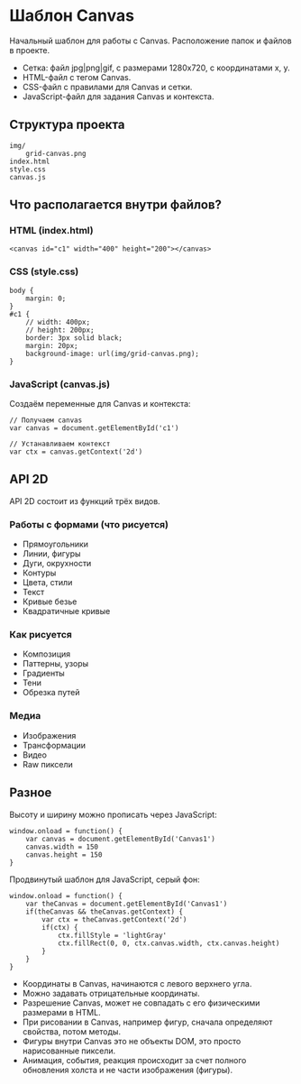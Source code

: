 # Шаблон Canvas
Начальный шаблон для работы с Canvas. Расположение папок и файлов в проекте.

* Сетка: файл jpg|png|gif, с размерами 1280x720, с координатами x, y.
* HTML-файл с тегом Canvas.
* CSS-файл с правилами для Canvas и сетки.
* JavaScript-файл для задания Canvas и контекста.

## Структура проекта

    img/
        grid-canvas.png
    index.html
    style.css
    canvas.js

## Что располагается внутри файлов?
### HTML (index.html)

    <canvas id="c1" width="400" height="200"></canvas>

### CSS (style.css)

    body {
	    margin: 0;
    }
    #c1 {
        // width: 400px;
        // height: 200px;
        border: 3px solid black;
        margin: 20px;
        background-image: url(img/grid-canvas.png);
    }

### JavaScript (canvas.js)
Создаём переменные для Canvas и контекста:

    // Получаем canvas
    var canvas = document.getElementById('c1')

    // Устанавливаем контекст
    var ctx = canvas.getContext('2d')

## API 2D
API 2D состоит из функций трёх видов.

### Работы с формами (что рисуется)
* Прямоугольники
* Линии, фигуры
* Дуги, окрухности
* Контуры
* Цвета, стили
* Текст
* Кривые безье
* Квадратичные кривые

### Как рисуется
* Композиция
* Паттерны, узоры
* Градиенты
* Тени
* Обрезка путей

### Медиа
* Изображения
* Трансформации
* Видео
* Raw пиксели

## Разное
Высоту и ширину можно прописать через JavaScript:

    window.onload = function() {
        var canvas = document.getElementById('Canvas1')
        canvas.width = 150
        canvas.height = 150
    }

Продвинутый шаблон для JavaScript, серый фон:

    window.onload = function() {
        var theCanvas = document.getElementById('Canvas1')
        if(theCanvas && theCanvas.getContext) {
            var ctx = theCanvas.getContext('2d')
            if(ctx) {
                ctx.fillStyle = 'lightGray'
                ctx.fillRect(0, 0, ctx.canvas.width, ctx.canvas.height)
            }
        }
    }

* Координаты в Canvas, начинаются с левого верхнего угла.
* Можно задавать отрицательные координаты.
* Разрешение Canvas, может не совпадать с его физическими размерами в HTML.
* При рисовании в Canvas, например фигур, сначала определяют свойства, потом методы.
* Фигуры внутри Canvas это не объекты DOM, это просто нарисованные пиксели.
* Анимация, события, реакция происходит за счет полного обновления холста и не части изображения (фигуры).